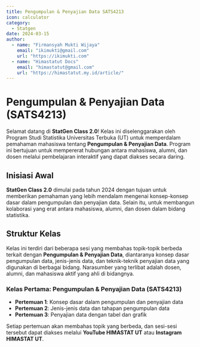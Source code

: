 ```yaml
--- 
title: Pengumpulan & Penyajian Data SATS4213
icon: calculator
category:
  - Statgen
date: 2024-03-15
author:
  - name: "Firmansyah Mukti Wijaya"
    email: "ikimukti@gmail.com"
    url: "https://ikimukti.com"
  - name: "Himastatut Docs"
    email: "himastatut@gmail.com"
    url: "https://himastatut.my.id/article/"
--- 
```


# Pengumpulan & Penyajian Data (SATS4213)

Selamat datang di **StatGen Class 2.0**! Kelas ini diselenggarakan oleh Program Studi Statistika Universitas Terbuka (UT) untuk memperdalam pemahaman mahasiswa tentang **Pengumpulan & Penyajian Data**. Program ini bertujuan untuk mempererat hubungan antara mahasiswa, alumni, dan dosen melalui pembelajaran interaktif yang dapat diakses secara daring.

## Inisiasi Awal
**StatGen Class 2.0** dimulai pada tahun 2024 dengan tujuan untuk memberikan pemahaman yang lebih mendalam mengenai konsep-konsep dasar dalam pengumpulan dan penyajian data. Selain itu, untuk membangun kolaborasi yang erat antara mahasiswa, alumni, dan dosen dalam bidang statistika.

## Struktur Kelas
Kelas ini terdiri dari beberapa sesi yang membahas topik-topik berbeda terkait dengan **Pengumpulan & Penyajian Data**, diantaranya konsep dasar pengumpulan data, jenis-jenis data, dan teknik-teknik penyajian data yang digunakan di berbagai bidang. Narasumber yang terlibat adalah dosen, alumni, dan mahasiswa aktif yang ahli di bidangnya.

### Kelas Pertama: **Pengumpulan & Penyajian Data (SATS4213)**

- **Pertemuan 1**: Konsep dasar dalam pengumpulan dan penyajian data
- **Pertemuan 2**: Jenis-jenis data dan tahapan pengumpulan data
- **Pertemuan 3**: Penyajian data dengan tabel dan grafik

Setiap pertemuan akan membahas topik yang berbeda, dan sesi-sesi tersebut dapat diakses melalui **YouTube HIMASTAT UT** atau **Instagram HIMASTAT UT**.


<Catalog />
